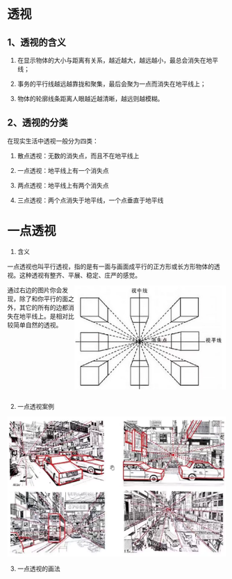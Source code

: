 # 透视

## 1、透视的含义

1. 在显示物体的大小与距离有关系，越近越大，越远越小，最总会消失在地平线；

2. 事务的平行线越远越靠拢和聚集，最后会聚为一点而消失在地平线上；

3. 物体的轮廓线条距离人眼越近越清晰，越远则越模糊。

## 2、透视的分类

在现实生活中透视一般分为四类：

1. 散点透视：无数的消失点，而且不在地平线上

2. 一点透视：地平线上有一个消失点

3. 两点透视：地平线上有两个消失点

4. 三点透视：两个点消失于地平线，一个点垂直于地平线

# 一点透视

1. 含义

一点透视也叫平行透视，指的是有一面与画面成平行的正方形或长方形物体的透视。这种透视有整齐、平展、稳定、庄严的感觉。

<img align="right" width="350" src="./Assets/img/digital_painting/projection.png">
通过右边的图片你会发现，除了和你平行的面之外，其它的所有的边都消失在地平线上。是相对比较简单自然的透视。

<br/>
<br/>
<br/>
<br/>
<br/>
<br/>
<br/>
<br/>
<br/>
<br/>

2. 一点透视案例

![](./Assets/img/digital_painting/1D_projection.png)

3. 一点透视的画法
